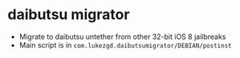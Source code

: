 # daibutsu migrator

- Migrate to daibutsu untether from other 32-bit iOS 8 jailbreaks
- Main script is in `com.lukezgd.daibutsumigrator/DEBIAN/postinst`
